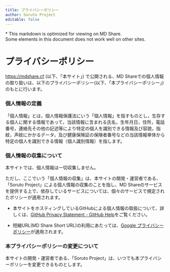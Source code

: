 ```yaml
---
title: プライバシーポリシー
author: Soruto Project
editable: false
---
```


<span class="showOnOther">* This markdown is optimized for viewing on MD Share.<br>Some elements in this document does not work well on other sites.</span>

# プライバシーポリシー
https://mdshare.cf (以下、「本サイト」) で公開される、MD Shareでの個人情報の取り扱いは、以下のプライバシーポリシー(以下、「本プライバシーポリシー」)のもとに行います。

### 個人情報の定義
「個人情報」とは，個人情報保護法にいう「個人情報」を指すものとし，生存する個人に関する情報であって，当該情報に含まれる氏名，生年月日，住所，電話番号，連絡先その他の記述等により特定の個人を識別できる情報及び容貌，指紋，声紋にかかるデータ，及び健康保険証の保険者番号などの当該情報単体から特定の個人を識別できる情報（個人識別情報）を指します。

### 個人情報の収集について
本サイトでは、個人情報は一切収集しません。

ただし、ここでいう「個人情報の収集」は、本サイトの開発・運営者である、「Soruto Project」による個人情報の収集のことを指し、MD Shareのサービスを提供する上で、依存しているサービスについては、個々のサービスで規定されたポリシーが適用されます。

* 本サイトをホスティングしているGitHubによる個人情報の取扱について、詳しくは、[GitHub Privacy Statement - GitHub Help](https://help.github.com/en/articles/github-privacy-statement)をご覧ください。

* 短縮URL(MD Share Short URL)の利用にあたっては、[Google プライバシーポリシー](https://policies.google.com/privacy?hl=ja)が適用されます。

### 本プライバシーポリシーの変更について
本サイトの開発・運営者である、「Soruto Project」は、いつでも本プライバシーポリシーを変更できるものとします。